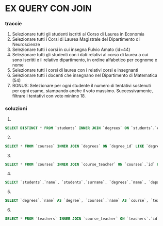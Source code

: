 # EX QUERY CON JOIN

### traccie

1. Selezionare tutti gli studenti iscritti al Corso di Laurea in Economia
2. Selezionare tutti i Corsi di Laurea Magistrale del Dipartimento di Neuroscienze
3. Selezionare tutti i corsi in cui insegna Fulvio Amato (id=44)
4. Selezionare tutti gli studenti con i dati relativi al corso di laurea a cui sono iscritti e il relativo dipartimento, in ordine alfabetico per cognome e nome
5. Selezionare tutti i corsi di laurea con i relativi corsi e insegnanti
6. Selezionare tutti i docenti che insegnano nel Dipartimento di Matematica (54)
7. BONUS: Selezionare per ogni studente il numero di tentativi sostenuti per ogni esame, stampando anche il voto massimo. Successivamente, filtrare i tentativi con voto minimo 18.

### soluzioni

1.

```sql
SELECT DISTINCT * FROM `students` INNER JOIN `degrees` ON `students`.`degree_id` = `degrees`.`id` INNER JOIN `courses` ON `degrees`.`id` = `courses`.`degree_id` WHERE `degrees`.`name` = 'Corso di Laurea in Economia';
```

2.

```sql
SELECT * FROM `courses` INNER JOIN `degrees` ON `degree_id` LIKE `degrees`.`id` INNER JOIN `departments`ON `degrees`.`department_id` LIKE departments`.`id`WHERE`departments`.`name`LIKE 'Dipartimento di Neuroscienze' AND`degrees`.`level` LIKE 'magistrale';
```

3.

```sql
SELECT * FROM `courses` INNER JOIN `course_teacher` ON `courses`.`id` LIKE `course_teacher`.`course_id` INNER JOIN `teachers` ON `course_teacher`.`teacher_id` LIKE `teachers`.`id` WHERE `teachers`.`name` LIKE 'Fulvio' AND `teachers`.`surname` LIKE 'Amato';
```

4.

```sql
SELECT `students`.`name`, `students`.`surname`, `degrees`.`name`, `departments`.`name` FROM `students` INNER JOIN `degrees` ON `degrees`.`id` LIKE `students`.`degree_id` INNER JOIN `departments` ON `departments`.`id` LIKE `degrees`.`department_id`;
```

5.

```sql
SELECT `degrees`.`name` AS `degree`, `courses`.`name` AS `course`, `teachers`.`name` AS `teacher_name`,`teachers`.`surname` AS `teacher_surname` FROM `degrees` INNER JOIN `courses` ON `courses`.`degree_id` LIKE `degrees`.`id` INNER JOIN `course_teacher` ON `courses`.`id` LIKE `course_teacher`.`course_id` INNER JOIN `teachers` ON `course_teacher`.`teacher_id` LIKE `teachers`.`id`;
```

6.

```sql
SELECT * FROM `teachers` INNER JOIN `course_teacher` ON `teachers`.`id` LIKE `course_teacher`.`teacher_id` INNER JOIN `courses` ON `courses`.`id` LIKE `course_teacher`.`course_id` INNER JOIN `degrees` ON `degrees`.`id` LIKE `courses`.`degree_id` INNER JOIN `departments` ON `departments`.`id` LIKE `degrees`.`department_id` WHERE `departments`.`name` LIKE 'Dipartimento di matematica';
```
